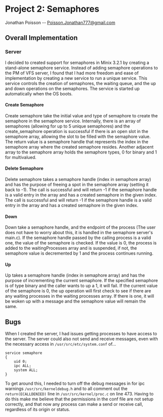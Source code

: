 # Project 2: Semaphores

Jonathan Poisson -- Poisson.Jonathan777@gmail.com

## Overall Implementation

### Server

I decided to created support for semaphores in Minix 3.2.1 by creating a
stand-alone semaphore service. Instead of adding semaphore operations to the PM
of VFS server, I found that I had more freedom and ease of implementation by
creating a new service to run a unique service. This service controls the
creation of semaphores, the waiting queue, and the up and down operations on
the semaphores. The service is started up automatically when the OS boots.

#### Create Semaphore

Create semaphore take the initial value and type of semaphore to create the
semaphore in the semaphore service. Internally, there is an array of semaphores
(allowing for up to 5 unique semaphores) and the create_semaphore operation is
successful if there is an open slot in the semaphore array, allowing the slot
to be filled with the semaphore value. The return value is a semaphore handle
that represents the index in the semaphore array where the created semaphore
resides. Another adjacent array to the semaphore array holds the semaphore
types, 0 for binary and 1 for multivalued.

#### Delete Semaphore

Delete semaphore takes a semaphore handle (index in semaphore array) and has
the purpose of freeing a spot in the semaphore array (setting it back to -1).
The call is successful and will return -1 if the semaphore handle is a valid
entry in the array and has a created semaphore in the given index. The call is
successful and will return -1 if the semaphore handle is a valid entry in the
array and has a created semaphore in the given index.

#### Down

Down take a semaphore handle, and the endpoint of the process (The user does
not have to worry about this, it is handled in the semaphore server's main.c).
If the semaphore handle passed by the calling process is a valid one, the value
of the semaphore is checked. If the value is 0, the process is added to the
waitingProcesses array and is suspended, if not, the semaphore value is decremented by 1 and the
process continues running.

#### Up

Up takes a semaphore handle (index in semaphore array) and has the purpose of
incrementing the current semaphore. If the specified semaphore is of type
binary and the caller wants to up a 1, it will fail. If the current value of
the semaphore is 0, the up operation will first check to see if there are any
waiting processes in the waiting processes array. If there is one, it will be
woken up with a message and the semaphore value will remain the same.

## Bugs

When I created the server, I had issues getting processes to have access to the
server. The server could also not send and receive messages, even with the
necessary access in `/usr/src/etc/system.conf` of...

~~~
service semaphore
{
    uid 0;
    ipc ALL;
    system ALL;
}
~~~

To get around this, I needed to turn off the debug messages in for ipc warnings
`/usr/src/kerneldebug.h` and to all comment out the `return(ECALLDENIED)` line
in `/usr/src/kernel/proc.c` on line 473. Having to do this make me believe that
the permissions in the conf file are not setup correctly, and that now any
process can make a send or receive call, regardless of its origin or status.

